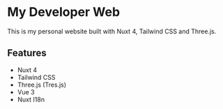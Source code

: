 # My Developer Web

This is my personal website built with Nuxt 4, Tailwind CSS and Three.js.

## Features

- Nuxt 4
- Tailwind CSS
- Three.js (Tres.js)
- Vue 3
- Nuxt I18n

